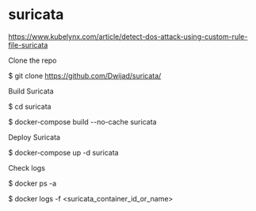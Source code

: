 # suricata
https://www.kubelynx.com/article/detect-dos-attack-using-custom-rule-file-suricata

Clone the repo

$ git clone https://github.com/Dwijad/suricata/

Build Suricata

$ cd suricata

$ docker-compose build  --no-cache suricata

Deploy Suricata

$ docker-compose up -d suricata

Check logs

$ docker ps -a

$ docker logs -f <suricata_container_id_or_name>
